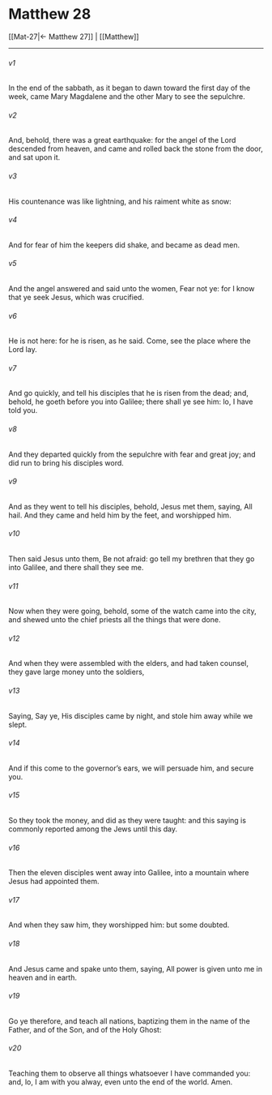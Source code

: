 # Matthew 28

[[Mat-27|← Matthew 27]] | [[Matthew]]
***

###### v1
In the end of the sabbath, as it began to dawn toward the first day of the week, came Mary Magdalene and the other Mary to see the sepulchre.
###### v2
And, behold, there was a great earthquake: for the angel of the Lord descended from heaven, and came and rolled back the stone from the door, and sat upon it.
###### v3
His countenance was like lightning, and his raiment white as snow:
###### v4
And for fear of him the keepers did shake, and became as dead men. 
###### v5
And the angel answered and said unto the women, Fear not ye: for I know that ye seek Jesus, which was crucified.
###### v6
He is not here: for he is risen, as he said. Come, see the place where the Lord lay.
###### v7
And go quickly, and tell his disciples that he is risen from the dead; and, behold, he goeth before you into Galilee; there shall ye see him: lo, I have told you.
###### v8
And they departed quickly from the sepulchre with fear and great joy; and did run to bring his disciples word.
###### v9
And as they went to tell his disciples, behold, Jesus met them, saying, All hail. And they came and held him by the feet, and worshipped him.
###### v10
Then said Jesus unto them, Be not afraid: go tell my brethren that they go into Galilee, and there shall they see me.
###### v11
Now when they were going, behold, some of the watch came into the city, and shewed unto the chief priests all the things that were done.
###### v12
And when they were assembled with the elders, and had taken counsel, they gave large money unto the soldiers,
###### v13
Saying, Say ye, His disciples came by night, and stole him away while we slept.
###### v14
And if this come to the governor’s ears, we will persuade him, and secure you.
###### v15
So they took the money, and did as they were taught: and this saying is commonly reported among the Jews until this day.
###### v16
Then the eleven disciples went away into Galilee, into a mountain where Jesus had appointed them.
###### v17
And when they saw him, they worshipped him: but some doubted.
###### v18
And Jesus came and spake unto them, saying, All power is given unto me in heaven and in earth.
###### v19
Go ye therefore, and teach all nations, baptizing them in the name of the Father, and of the Son, and of the Holy Ghost:
###### v20
Teaching them to observe all things whatsoever I have commanded you: and, lo, I am with you alway, even unto the end of the world. Amen.  
